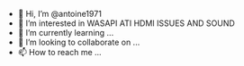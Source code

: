 - 👋 Hi, I’m @antoine1971
- 👀 I’m interested in WASAPI ATI HDMI ISSUES AND SOUND
- 🌱 I’m currently learning ...
- 💞️ I’m looking to collaborate on ...
- 📫 How to reach me ...

<!---
antoine1971/antoine1971 is a ✨ special ✨ repository because its `README.md` (this file) appears on your GitHub profile.
You can click the Preview link to take a look at your changes.
--->
